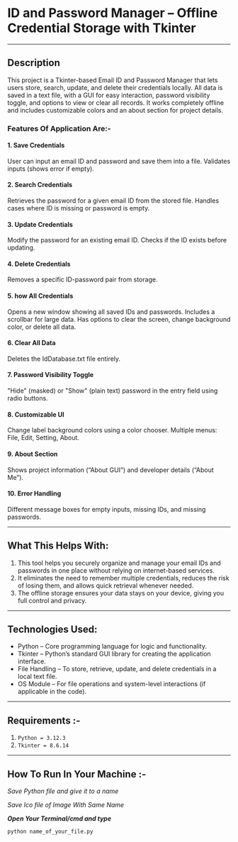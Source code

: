 # ID and Password Manager – Offline Credential Storage with Tkinter
* * *

## Description

This project is a Tkinter-based Email ID and Password Manager that lets users store, search, update, and delete their credentials locally.
All data is saved in a text file, with a GUI for easy interaction, password visibility toggle, and options to view or clear all records.
It works completely offline and includes customizable colors and an about section for project details.

### Features Of Application Are:-

#### 1. Save Credentials
User can input an email ID and password and save them into a file.
Validates inputs (shows error if empty).

#### 2. Search Credentials
Retrieves the password for a given email ID from the stored file.
Handles cases where ID is missing or password is empty.

#### 3. Update Credentials
Modify the password for an existing email ID.
Checks if the ID exists before updating.

#### 4. Delete Credentials
Removes a specific ID-password pair from storage.

#### 5. how All Credentials
Opens a new window showing all saved IDs and passwords.
Includes a scrollbar for large data.
Has options to clear the screen, change background color, or delete all data.

#### 6. Clear All Data
Deletes the IdDatabase.txt file entirely.

#### 7. Password Visibility Toggle
"Hide" (masked) or "Show" (plain text) password in the entry field using radio buttons.

#### 8. Customizable UI
Change label background colors using a color chooser.
Multiple menus: File, Edit, Setting, About.

#### 9. About Section
Shows project information (“About GUI”) and developer details (“About Me”).

#### 10. Error Handling
Different message boxes for empty inputs, missing IDs, and missing passwords.
* * *

##  What This Helps With:
1. This tool helps you securely organize and manage your email IDs and passwords in one place without relying on internet-based services.
2. It eliminates the need to remember multiple credentials, reduces the risk of losing them, and allows quick retrieval whenever needed.
3. The offline storage ensures your data stays on your device, giving you full control and privacy.
* * * 


## Technologies Used:
- Python – Core programming language for logic and functionality.
- Tkinter – Python’s standard GUI library for creating the application interface.
- File Handling – To store, retrieve, update, and delete credentials in a local text file.
- OS Module – For file operations and system-level interactions (if applicable in the code).
* * *

## Requirements :-
1. `Python = 3.12.3`
2. `Tkinter = 8.6.14`
* * *


## How To Run In Your Machine :-
_Save Python file and give it to a name_

_Save Ico file of Image With Same Name_

***Open Your Terminal/cmd and type***
``` python
python name_of_your_file.py
```
